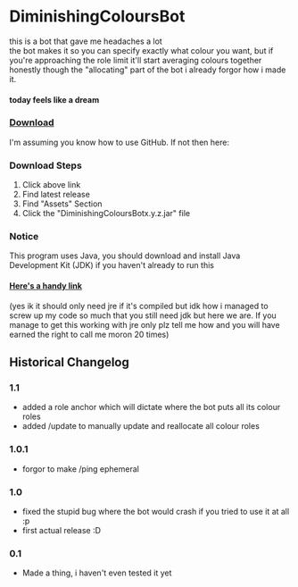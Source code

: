 # DiminishingColoursBot

this is a bot that gave me headaches a lot  
the bot makes it so you can specify exactly what colour you want, but if you're approaching the role limit it'll start averaging colours together  
honestly though the "allocating" part of the bot i already forgor how i made it.  
#### today feels like a dream


### [Download](https://github.com/Canary-Prism/DiminishingColoursBot/releases/)

I'm assuming you know how to use GitHub. If not then here:

### Download Steps

1. Click above link
2. Find latest release
3. Find "Assets" Section
4. Click the "DiminishingColoursBotx.y.z.jar" file

### Notice

This program uses Java, you should download and install Java Development Kit (JDK) if you haven't already to run this

#### [Here's a handy link](https://www.oracle.com/java/technologies/downloads/)

(yes ik it should only need jre if it's compiled but idk how i managed to screw up my code so much that you still need jdk but here we are. If you manage to get this working with jre only plz tell me how and you will have earned the right to call me moron 20 times)

## Historical Changelog

### 1.1
* added a role anchor which will dictate where the bot puts all its colour roles
* added /update to manually update and reallocate all colour roles

### 1.0.1
* forgor to make /ping ephemeral

### 1.0
* fixed the stupid bug where the bot would crash if you tried to use it at all :p
* first actual release :D

### 0.1
* Made a thing, i haven't even tested it yet